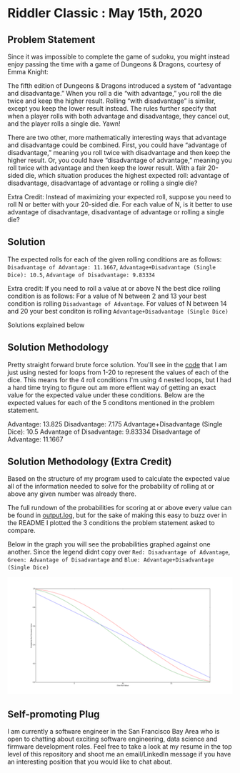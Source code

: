 # Riddler Classic : May 15th, 2020




## Problem Statement


Since it was impossible to complete the game of sudoku, you might instead enjoy passing the time with a game of Dungeons & Dragons, courtesy of Emma Knight:

The fifth edition of Dungeons & Dragons introduced a system of “advantage and disadvantage.” When you roll a die “with advantage,” you roll the die twice and keep the higher result. Rolling “with disadvantage” is similar, except you keep the lower result instead. The rules further specify that when a player rolls with both advantage and disadvantage, they cancel out, and the player rolls a single die. Yawn!

There are two other, more mathematically interesting ways that advantage and disadvantage could be combined. First, you could have “advantage of disadvantage,” meaning you roll twice with disadvantage and then keep the higher result. Or, you could have “disadvantage of advantage,” meaning you roll twice with advantage and then keep the lower result. With a fair 20-sided die, which situation produces the highest expected roll: advantage of disadvantage, disadvantage of advantage or rolling a single die?

Extra Credit: Instead of maximizing your expected roll, suppose you need to roll N or better with your 20-sided die. For each value of N, is it better to use advantage of disadvantage, disadvantage of advantage or rolling a single die?


## Solution


The expected rolls for each of the given rolling conditions are as follows: `Disadvantage of Advantage: 11.1667`, `Advantage+Disadvantage (Single Dice): 10.5`, `Advantage of Disadvantage: 9.83334`

Extra credit: If you need to roll a value at or above N the best dice rolling condition is as follows: For a value of N between 2 and 13 your best condition is rolling `Disadvantage of Advantage`.  For values of N between 14 and 20 your best conditon is rolling `Advantage+Disadvantage (Single Dice)`

Solutions explained below

## Solution Methodology 

Pretty straight forward brute force solution.  You'll see in the [code](https://github.com/mattlee95/Riddler/blob/master/May15_2020/diceAdvantages.cpp) that I am just using nested for loops from 1-20 to represent the values of each of the dice.  This means for the 4 roll conditions I'm using 4 nested loops, but I had a hard time trying to figure out am more effient way of getting an exact value for the expected value under these conditions.  Below are the expected values for each of the 5 conditons mentioned in the problem statement.

Advantage: 13.825
Disadvantage: 7.175
Advantage+Disadvantage (Single Dice): 10.5
Advantage of Disadvantage: 9.83334
Disadvantage of Advantage: 11.1667


## Solution Methodology (Extra Credit)

Based on the structure of my program used to calculate the expected value all of the information needed to solve for the probability of rolling at or above any given number was already there.

The full rundown of the probabilities for scoring at or above every value can be found in [output.log](https://github.com/mattlee95/Riddler/blob/master/May15_2020/output.log), but for the sake of making this easy to buzz over in the README I plotted the 3 conditions the problem statement asked to compare.

Below in the graph you will see the probabilities graphed against one another.  Since the legend didnt copy over `Red: Disadvantage of Advantage`, `Green: Advantage of Disadvantage` and `Blue: Advantage+Disadvantage (Single Dice)`

![Image: Conditions Probability Plot](https://github.com/mattlee95/Riddler/blob/master/May15_2020/figure_1.png)


## Self-promoting Plug

I am currently a software engineer in the San Francisco Bay Area who is open to chatting about exciting software engineering, data science and firmware development roles.  Feel free to take a look at my resume in the top level of this repository and shoot me an email/LinkedIn message if you have an interesting position that you would like to chat about.
